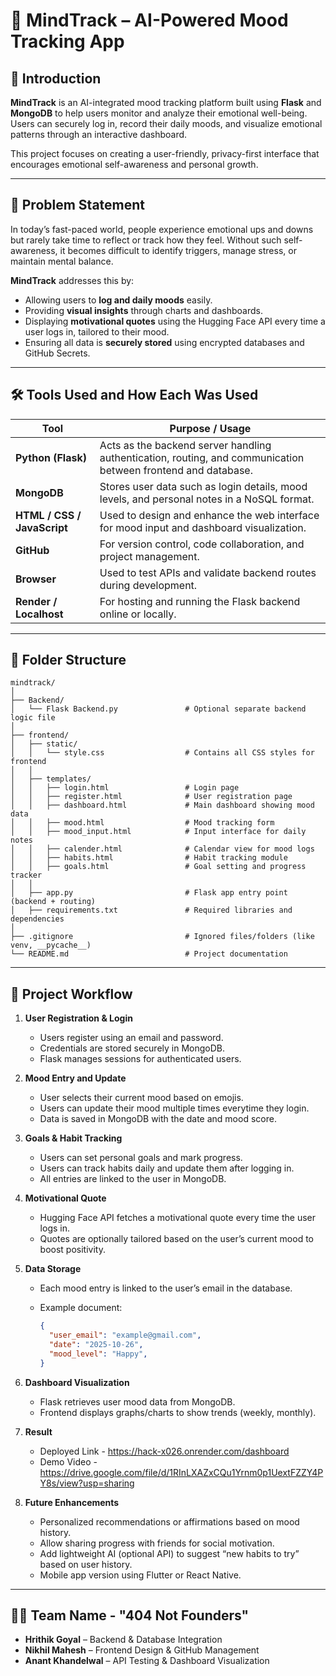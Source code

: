 # 🧠 MindTrack – AI-Powered Mood Tracking App

## 🔹 Introduction

**MindTrack** is an AI-integrated mood tracking platform built using **Flask** and **MongoDB** to help users monitor and analyze their emotional well-being.
Users can securely log in, record their daily moods, and visualize emotional patterns through an interactive dashboard.

This project focuses on creating a user-friendly, privacy-first interface that encourages emotional self-awareness and personal growth.

---

## 🧩 Problem Statement

In today’s fast-paced world, people experience emotional ups and downs but rarely take time to reflect or track how they feel.
Without such self-awareness, it becomes difficult to identify triggers, manage stress, or maintain mental balance.

**MindTrack** addresses this by:

* Allowing users to **log and daily moods** easily.
* Providing **visual insights** through charts and dashboards.
* Displaying **motivational quotes** using the Hugging Face API every time a user logs in, tailored to their mood.
* Ensuring all data is **securely stored** using encrypted databases and GitHub Secrets.

---

## 🛠️ Tools Used and How Each Was Used

| Tool                                                 | Purpose / Usage                                                                                               |
| ---------------------------------------------------- | ------------------------------------------------------------------------------------------------------------- |
| **Python (Flask)**                                   | Acts as the backend server handling authentication, routing, and communication between frontend and database. |
| **MongoDB**                                          | Stores user data such as login details, mood levels, and personal notes in a NoSQL format.                    |
| **HTML / CSS / JavaScript**                          | Used to design and enhance the web interface for mood input and dashboard visualization.                      |
| **GitHub**                                           | For version control, code collaboration, and project management.                                              |
| **Browser**                                          | Used to test APIs and validate backend routes during development.                                             |
| **Render / Localhost**                               | For hosting and running the Flask backend online or locally.                                                  |

---

## 📁 Folder Structure

```
mindtrack/
│
├── Backend/
│   └── Flask Backend.py               # Optional separate backend logic file
│
├── frontend/
│   ├── static/
│   │   └── style.css                  # Contains all CSS styles for frontend
│   │
│   ├── templates/
│   │   ├── login.html                 # Login page
│   │   ├── register.html              # User registration page
│   │   ├── dashboard.html             # Main dashboard showing mood data
│   │   ├── mood.html                  # Mood tracking form
│   │   ├── mood_input.html            # Input interface for daily notes
│   │   ├── calender.html              # Calendar view for mood logs
│   │   ├── habits.html                # Habit tracking module
│   │   ├── goals.html                 # Goal setting and progress tracker
│   │
│   ├── app.py                         # Flask app entry point (backend + routing)
│   ├── requirements.txt               # Required libraries and dependencies
│
├── .gitignore                         # Ignored files/folders (like venv, __pycache__)
└── README.md                          # Project documentation
```

---

## 🚀 Project Workflow

1. **User Registration & Login**

   * Users register using an email and password.
   * Credentials are stored securely in MongoDB.
   * Flask manages sessions for authenticated users.

2. **Mood Entry and Update**

   * User selects their current mood based on emojis.
   * Users can update their mood multiple times everytime they login.
   * Data is saved in MongoDB with the date and mood score.

3. **Goals & Habit Tracking**

   * Users can set personal goals and mark progress.
   * Users can track habits daily and update them after logging in.
   * All entries are linked to the user in MongoDB.
  
4. **Motivational Quote**

   * Hugging Face API fetches a motivational quote every time the user logs in.
   * Quotes are optionally tailored based on the user’s current mood to boost positivity.

5. **Data Storage**

   * Each mood entry is linked to the user’s email in the database.
   * Example document:

     ```json
     {
       "user_email": "example@gmail.com",
       "date": "2025-10-26",
       "mood_level": "Happy",
     }
     ```

6. **Dashboard Visualization**

   * Flask retrieves user mood data from MongoDB.
   * Frontend displays graphs/charts to show trends (weekly, monthly).
  
7. **Result**

   * Deployed Link - https://hack-x026.onrender.com/dashboard
   * Demo Video - https://drive.google.com/file/d/1RInLXAZxCQu1Yrnm0p1UextFZZY4PY8s/view?usp=sharing


8. **Future Enhancements**

   * Personalized recommendations or affirmations based on mood history.
   * Allow sharing progress with friends for social motivation. 
   * Add lightweight AI (optional API) to suggest “new habits to try” based on user history.
   * Mobile app version using Flutter or React Native.

---

## 👨‍💻 Team Name - "404 Not Founders"

* **Hrithik Goyal** – Backend & Database Integration
* **Nikhil Mahesh** – Frontend Design & GitHub Management
* **Anant Khandelwal** – API Testing & Dashboard Visualization
